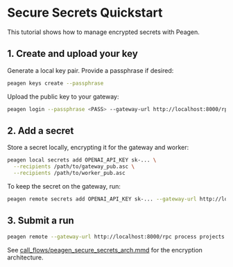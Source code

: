# Secure Secrets Quickstart

This tutorial shows how to manage encrypted secrets with Peagen.

## 1. Create and upload your key

Generate a local key pair. Provide a passphrase if desired:

```bash
peagen keys create --passphrase
```

Upload the public key to your gateway:

```bash
peagen login --passphrase <PASS> --gateway-url http://localhost:8000/rpc
```

## 2. Add a secret

Store a secret locally, encrypting it for the gateway and worker:

```bash
peagen local secrets add OPENAI_API_KEY sk-... \
  --recipients /path/to/gateway_pub.asc \
  --recipients /path/to/worker_pub.asc
```

To keep the secret on the gateway, run:

```bash
peagen remote secrets add OPENAI_API_KEY sk-... --gateway-url http://localhost:8000/rpc
```

## 3. Submit a run

```bash
peagen remote --gateway-url http://localhost:8000/rpc process projects.yaml --watch
```

See [call_flows/peagen_secure_secrets_arch.mmd](call_flows/peagen_secure_secrets_arch.mmd) for the encryption architecture.
